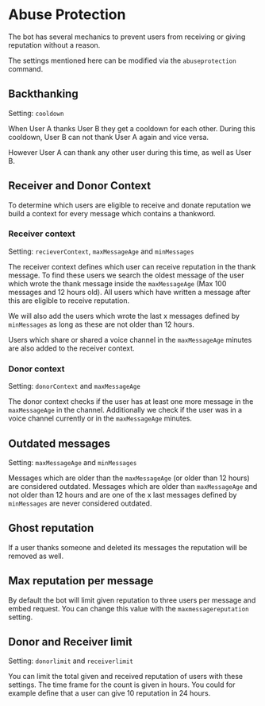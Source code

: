 # Abuse Protection

The bot has several mechanics to prevent users from receiving or giving reputation without a reason.

The settings mentioned here can be modified via the `abuseprotection` command.

## Backthanking

Setting: `cooldown`

When User A thanks User B they get a cooldown for each other. During this cooldown, User B can not thank User A 
again and vice versa.

However User A can thank any other user during this time, as well as User B.

## Receiver and Donor Context
To determine which users are eligible to receive and donate reputation we build a context for every message which 
contains a thankword.

### Receiver context

Setting: `recieverContext`, `maxMessageAge` and `minMessages`

The receiver context defines which user can receive reputation in the thank message. To find these users we search 
the oldest message of the user which wrote the thank message inside the `maxMessageAge` (Max 100 messages and 12 
hours old). All users which have written a message after this are eligible to receive reputation.

We will also add the users which wrote the last x messages defined by `minMessages` as long as these are not older 
than 12 hours.

Users which share or shared a voice channel in the `maxMessageAge` minutes are also added to the receiver context.

### Donor context

Setting: `donorContext` and `maxMessageAge`

The donor context checks if the user has at least one more message in the `maxMessageAge` in the channel. 
Additionally we check if the user was in a voice channel currently or in the `maxMessageAge` minutes.

## Outdated messages

Setting: `maxMessageAge` and `minMessages`

Messages which are older than the `maxMessageAge` (or older than 12 hours) are considered outdated. Messages which 
are older than `maxMessageAge` and not older than 12 hours and are one of the x last messages defined by 
`minMessages` are never considered outdated.

## Ghost reputation

If a user thanks someone and deleted its messages the reputation will be removed as well.

## Max reputation per message

By default the bot will limit given reputation to three users per message and embed request. You can change this 
value with the `maxmessagereputation` setting.

## Donor and Receiver limit

Setting: `donorlimit` and `receiverlimit`

You can limit the total given and received reputation of users with these settings. The time frame for the count is 
given in hours. You could for example define that a user can give 10 reputation in 24 hours.
